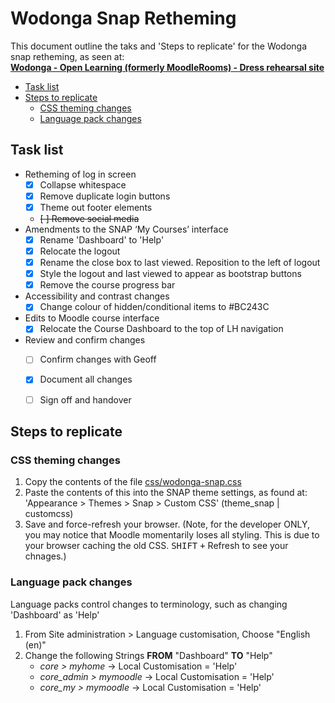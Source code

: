# Wodonga Snap Retheming

This document outline the taks and 'Steps to replicate' for the Wodonga snap retheming, as seen at: <br>
 **[Wodonga - Open Learning (formerly MoodleRooms) - Dress rehearsal site](https://wodonga-tafevc.mrooms.net/)**

<!-- MarkdownTOC -->

- [Task list](#task-list)
- [Steps to replicate](#steps-to-replicate)
    - [CSS theming changes](#css-theming-changes)
    - [Language pack changes](#language-pack-changes)

<!-- /MarkdownTOC -->


<a id="task-list"></a>
## Task list ##

- Retheming of log in screen
    + [x] Collapse whitespace
    + [x] Remove duplicate login buttons
    + [x] Theme out footer elements
    + ~~[ ] Remove social media~~
- Amendments to the SNAP ‘My Courses’ interface
    + [x] Rename 'Dashboard' to 'Help'
    + [x] Relocate the logout
    + [x] Rename the close box to last viewed.  Reposition to the left  of logout
    + [x] Style the logout and last viewed to appear as bootstrap buttons
    + [x] Remove the course progress bar
- Accessibility and contrast changes
    + [x] Change colour of hidden/conditional items to #BC243C
- Edits to Moodle course interface
    + [x] Relocate the Course Dashboard to the top of LH navigation
- Review and confirm changes
    + [ ] Confirm changes with Geoff
    + [x] Document all changes
    + [ ] Sign off and handover


<a id="steps-to-replicate"></a>
## Steps to replicate ##

<a id="css-theming-changes"></a>
### CSS theming changes ###

1. Copy the contents of the file [css/wodonga-snap.css](css/wodonga-snap.css)
2. Paste the contents of this into the SNAP theme settings, as found at: 'Appearance > Themes > Snap > Custom CSS' (theme_snap | customcss)
3. Save and force-refresh your browser. (Note, for the developer ONLY, you may notice that Moodle momentarily loses all styling. This is due to your browser caching the old CSS.  <kbd>SHIFT</kbd> <kbd>+</kbd> Refresh to see your chnages.)



<a id="language-pack-changes"></a>
### Language pack changes ###

Language packs control changes to terminology, such as changing 'Dashboard' as 'Help'

1. From Site administration > Language customisation, Choose "English (en)"
2. Change the following Strings **FROM** "Dashboard" **TO** "Help"
    - *core > myhome* -> Local Customisation = 'Help'
    - *core_admin > mymoodle* -> Local Customisation = 'Help'
    - *core_my > mymoodle*  -> Local Customisation = 'Help'


